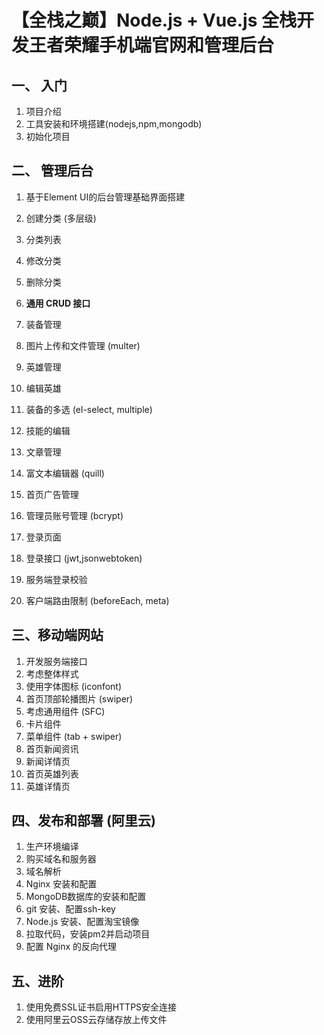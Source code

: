 # 【全栈之巅】Node.js + Vue.js 全栈开发王者荣耀手机端官网和管理后台

## 一、 入门
1. 项目介绍
2. 工具安装和环境搭建(nodejs,npm,mongodb)
3. 初始化项目

## 二、 管理后台
1. 基于Element UI的后台管理基础界面搭建

2. 创建分类 (多层级)
3. 分类列表
4. 修改分类
5. 删除分类

6. **通用 CRUD 接口**

7. 装备管理
8. 图片上传和文件管理 (multer)

9. 英雄管理
10. 编辑英雄
11. 装备的多选 (el-select, multiple)
12. 技能的编辑

13. 文章管理
14. 富文本编辑器 (quill)

15. 首页广告管理

16. 管理员账号管理 (bcrypt)
17. 登录页面
18. 登录接口 (jwt,jsonwebtoken)
19. 服务端登录校验
20. 客户端路由限制 (beforeEach, meta)

## 三、移动端网站

1. 开发服务端接口
2. 考虑整体样式
3. 使用字体图标 (iconfont)
4. 首页顶部轮播图片 (swiper)
5. 考虑通用组件 (SFC)
6. 卡片组件
7. 菜单组件 (tab + swiper)
8. 首页新闻资讯
9. 新闻详情页
10. 首页英雄列表
11. 英雄详情页

## 四、发布和部署 (阿里云)

1. 生产环境编译
2. 购买域名和服务器
3. 域名解析
4. Nginx 安装和配置
5. MongoDB数据库的安装和配置
6. git 安装、配置ssh-key
7. Node.js 安装、配置淘宝镜像
8. 拉取代码，安装pm2并启动项目
9. 配置 Nginx 的反向代理

## 五、进阶
1. 使用免费SSL证书启用HTTPS安全连接
2. 使用阿里云OSS云存储存放上传文件